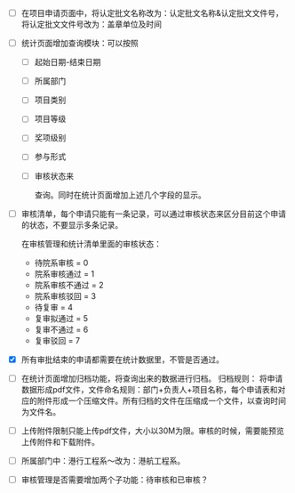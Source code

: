 - [ ] 在项目申请页面中，将认定批文名称改为：认定批文名称&认定批文文件号，将认定批文文件号改为：盖章单位及时间

- [ ] 统计页面增加查询模块：可以按照

  - [ ] 起始日期-结束日期

  - [ ] 所属部门

  - [ ] 项目类别

  - [ ] 项目等级

  - [ ] 奖项级别

  - [ ] 参与形式

  - [ ] 审核状态来

    查询。同时在统计页面增加上述几个字段的显示。

- [ ] 审核清单，每个申请只能有一条记录，可以通过审核状态来区分目前这个申请的状态，不要显示多条记录。

   在审核管理和统计清单里面的审核状态：

  - 待院系审核 = 0
  - 院系审核通过 = 1
  - 院系审核不通过 = 2
  - 院系审核驳回 = 3
  - 待复审 = 4
  - 复审拟通过 = 5
  - 复审不通过 = 6
  - 复审驳回 = 7

- [x] 所有审批结束的申请都需要在统计数据里，不管是否通过。

- [ ] 在统计页面增加归档功能，将查询出来的数据进行归档。
  	归档规则：
  	将申请数据形成pdf文件，文件命名规则：部门+负责人+项目名称，每个申请表和对应的附件形成一个压缩文件。所有归档的文件在压缩成一个文件，以查询时间为文件名。

- [ ] 上传附件限制只能上传pdf文件，大小以30M为限。审核的时候，需要能预览上传附件和下载附件。

- [ ] 所属部门中：港行工程系～改为：港航工程系。

- [ ] 审核管理是否需要增加两个子功能：待审核和已审核？

